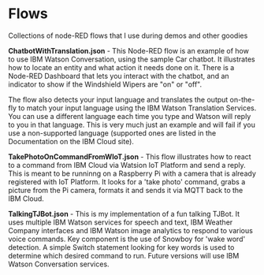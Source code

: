 # Flows
Collections of node-RED flows that I use during demos and other goodies
<p>
<b>ChatbotWithTranslation.json</b> - This Node-RED flow is an example of how to use IBM Watson Conversation, using the sample Car chatbot. It illustrates how to locate an entity and what action it needs done on it. There is a Node-RED Dashboard that lets you interact with the chatbot, and an indicator to show if the Windshield Wipers are "on" or "off". 
</p>
<p>
The flow also detects your input language and translates the output on-the-fly to match your input language using the IBM Watson Translation Services. You can use a different language each time you type and Watson will reply to you in that language. This is very much just an example and will fail if you use a non-supported language (supported ones are listed in the Documentation on the IBM Cloud site).
</p>
<p> 
<b>TakePhotoOnCommandFromWIoT.json</b> - This flow illustrates how to react to a command from IBM Cloud via Watsion IoT Platform and send a reply. This is meant to be runninng on a Raspberry Pi with a camera that is already registered with IoT Platform. It looks for a 'take photo' command, grabs a picture from the Pi camera, formats it and sends it via MQTT back to the IBM Cloud. 
</p>
<p>
<b>TalkingTJBot.json</b> - This is my implementation of a fun talking TJBot. It uses multiple IBM Watson services for speech and text, IBM Weather Company interfaces and IBM Watson image analytics to respond to various voice commands. Key component is the use of Snowboy for 'wake word' detection. A simple Switch statement looking for key words is used to determine which desired command to run. Future versions will use IBM Watson Conversation services. 
</p>
